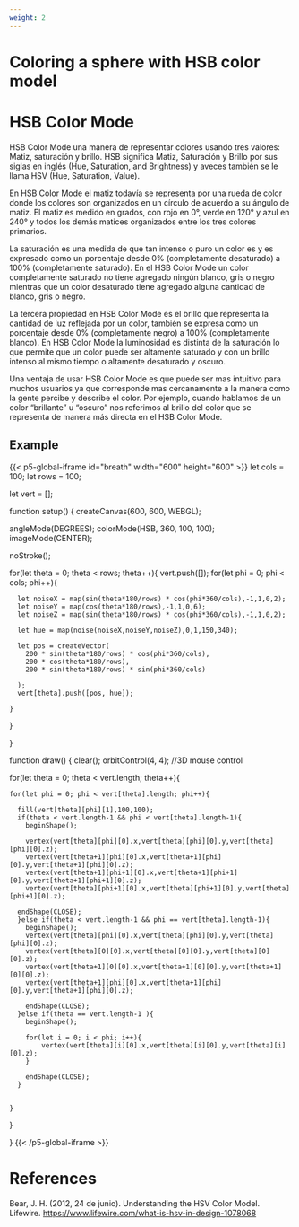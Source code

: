 ```yaml
---
weight: 2
---
```


# Coloring a sphere with HSB color model



# HSB Color Mode

HSB Color Mode una manera de representar colores usando tres valores: Matiz, saturación y brillo. HSB significa Matiz, Saturación y Brillo por sus siglas en inglés (Hue, Saturation, and Brightness) y aveces también se le llama HSV (Hue, Saturation, Value).

En HSB Color Mode el matiz todavía se representa por una rueda de color donde los colores son organizados en un círculo de acuerdo a su ángulo de matiz. El matiz es medido en grados, con rojo en 0°, verde en 120° y azul en 240° y todos los demás matices organizados entre los tres colores primarios.

La saturación es una medida de que tan intenso o puro un color es y es expresado como un porcentaje desde 0% (completamente desaturado) a 100% (completamente saturado). En el HSB Color Mode un color completamente saturado no tiene agregado ningún blanco, gris o negro mientras que un color desaturado tiene agregado alguna cantidad de blanco, gris o negro.

La tercera propiedad en HSB Color Mode es el brillo que representa la cantidad de luz reflejada por un color, también se expresa como un porcentaje desde 0% (completamente negro) a 100% (completamente blanco). En HSB Color Mode la luminosidad es distinta de la saturación lo que permite que un color puede ser altamente saturado y con un brillo intenso al mismo tiempo o altamente desaturado y oscuro.

Una ventaja de usar HSB Color Mode es que puede ser mas intuitivo para muchos usuarios ya que corresponde mas cercanamente a la manera como la gente percibe y describe el color. Por ejemplo, cuando hablamos de un color “brillante” u “oscuro” nos referimos al brillo del color que se representa de manera más directa en el HSB Color Mode.

## Example

{{< p5-global-iframe id="breath" width="600" height="600" >}}
let cols = 100;
let rows = 100;

let vert = [];

function setup() {
  createCanvas(600, 600, WEBGL);
  
  angleMode(DEGREES);
  colorMode(HSB, 360, 100, 100);
  imageMode(CENTER);
  
  noStroke();
  
  for(let theta = 0; theta < rows; theta++){
    vert.push([]);
    for(let phi = 0; phi < cols; phi++){
      
      let noiseX = map(sin(theta*180/rows) * cos(phi*360/cols),-1,1,0,2);
      let noiseY = map(cos(theta*180/rows),-1,1,0,6);
      let noiseZ = map(sin(theta*180/rows) * cos(phi*360/cols),-1,1,0,2);
      
      let hue = map(noise(noiseX,noiseY,noiseZ),0,1,150,340);
  
      let pos = createVector(
        200 * sin(theta*180/rows) * cos(phi*360/cols),
        200 * cos(theta*180/rows),
        200 * sin(theta*180/rows) * sin(phi*360/cols)
      
      );
      vert[theta].push([pos, hue]);
      
    }
    
  }
  
}

function draw() {
  clear();
  orbitControl(4, 4); //3D mouse control
  
  
  for(let theta = 0; theta < vert.length; theta++){
    
    for(let phi = 0; phi < vert[theta].length; phi++){
      
      fill(vert[theta][phi][1],100,100);
      if(theta < vert.length-1 && phi < vert[theta].length-1){
        beginShape();

        vertex(vert[theta][phi][0].x,vert[theta][phi][0].y,vert[theta][phi][0].z);
        vertex(vert[theta+1][phi][0].x,vert[theta+1][phi][0].y,vert[theta+1][phi][0].z);
        vertex(vert[theta+1][phi+1][0].x,vert[theta+1][phi+1][0].y,vert[theta+1][phi+1][0].z);
        vertex(vert[theta][phi+1][0].x,vert[theta][phi+1][0].y,vert[theta][phi+1][0].z);

      endShape(CLOSE);
      }else if(theta < vert.length-1 && phi == vert[theta].length-1){
        beginShape();
        vertex(vert[theta][phi][0].x,vert[theta][phi][0].y,vert[theta][phi][0].z);
        vertex(vert[theta][0][0].x,vert[theta][0][0].y,vert[theta][0][0].z);
        vertex(vert[theta+1][0][0].x,vert[theta+1][0][0].y,vert[theta+1][0][0].z);
        vertex(vert[theta+1][phi][0].x,vert[theta+1][phi][0].y,vert[theta+1][phi][0].z);

        endShape(CLOSE);
      }else if(theta == vert.length-1 ){
        beginShape();
        
        for(let i = 0; i < phi; i++){
            vertex(vert[theta][i][0].x,vert[theta][i][0].y,vert[theta][i][0].z);
        }

        endShape(CLOSE);
      }
      
      
    }
    
  }
  
}
{{< /p5-global-iframe >}}

# References

Bear, J. H. (2012, 24 de junio). Understanding the HSV Color Model. Lifewire. https://www.lifewire.com/what-is-hsv-in-design-1078068


